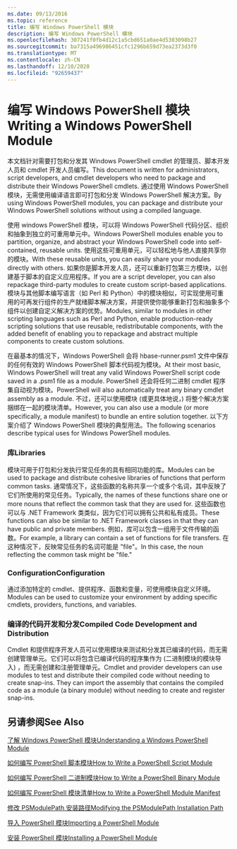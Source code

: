 ```yaml
---
ms.date: 09/13/2016
ms.topic: reference
title: 编写 Windows PowerShell 模块
description: 编写 Windows PowerShell 模块
ms.openlocfilehash: 307241f0fb4d12c1a5cbd651a0ae4d5303098b27
ms.sourcegitcommit: ba7315a496986451cfc1296b659d73ea2373d3f0
ms.translationtype: MT
ms.contentlocale: zh-CN
ms.lasthandoff: 12/10/2020
ms.locfileid: "92659437"
---
```

# <a name="writing-a-windows-powershell-module"></a><span data-ttu-id="ace03-103">编写 Windows PowerShell 模块</span><span class="sxs-lookup"><span data-stu-id="ace03-103">Writing a Windows PowerShell Module</span></span>

<span data-ttu-id="ace03-104">本文档针对需要打包和分发其 Windows PowerShell cmdlet 的管理员、脚本开发人员和 cmdlet 开发人员编写。</span><span class="sxs-lookup"><span data-stu-id="ace03-104">This document is written for administrators, script developers, and cmdlet developers who need to package and distribute their Windows PowerShell cmdlets.</span></span> <span data-ttu-id="ace03-105">通过使用 Windows PowerShell 模块，无需使用编译语言即可打包和分发 Windows PowerShell 解决方案。</span><span class="sxs-lookup"><span data-stu-id="ace03-105">By using Windows PowerShell modules, you can package and distribute your Windows PowerShell solutions without using a compiled language.</span></span>

<span data-ttu-id="ace03-106">使用 windows PowerShell 模块，可以将 Windows PowerShell 代码分区、组织和抽象到独立的可重用单元中。</span><span class="sxs-lookup"><span data-stu-id="ace03-106">Windows PowerShell modules enable you to partition, organize, and abstract your Windows PowerShell code into self-contained, reusable units.</span></span> <span data-ttu-id="ace03-107">使用这些可重用单元，可以轻松地与他人直接共享你的模块。</span><span class="sxs-lookup"><span data-stu-id="ace03-107">With these reusable units, you can easily share your modules directly with others.</span></span> <span data-ttu-id="ace03-108">如果你是脚本开发人员，还可以重新打包第三方模块，以创建基于脚本的自定义应用程序。</span><span class="sxs-lookup"><span data-stu-id="ace03-108">If you are a script developer, you can also repackage third-party modules to create custom script-based applications.</span></span> <span data-ttu-id="ace03-109">模块与其他脚本编写语言（如 Perl 和 Python）中的模块相似，可实现使用可重用的可再发行组件的生产就绪脚本解决方案，并提供使你能够重新打包和抽象多个组件以创建自定义解决方案的优势。</span><span class="sxs-lookup"><span data-stu-id="ace03-109">Modules, similar to modules in other scripting languages such as Perl and Python, enable production-ready scripting solutions that use reusable, redistributable components, with the added benefit of enabling you to repackage and abstract multiple components to create custom solutions.</span></span>

<span data-ttu-id="ace03-110">在最基本的情况下，Windows PowerShell 会将 hbase-runner.psm1 文件中保存的任何有效的 Windows PowerShell 脚本代码视为模块。</span><span class="sxs-lookup"><span data-stu-id="ace03-110">At their most basic, Windows PowerShell will treat any valid Windows PowerShell script code saved in a .psm1 file as a module.</span></span> <span data-ttu-id="ace03-111">PowerShell 还会将任何二进制 cmdlet 程序集自动视为模块。</span><span class="sxs-lookup"><span data-stu-id="ace03-111">PowerShell will also automatically treat any binary cmdlet assembly as a module.</span></span> <span data-ttu-id="ace03-112">不过，还可以使用模块 (或更具体地说，) 将整个解决方案捆绑在一起的模块清单。</span><span class="sxs-lookup"><span data-stu-id="ace03-112">However, you can also use a module (or more specifically, a module manifest) to bundle an entire solution together.</span></span> <span data-ttu-id="ace03-113">以下方案介绍了 Windows PowerShell 模块的典型用法。</span><span class="sxs-lookup"><span data-stu-id="ace03-113">The following scenarios describe typical uses for Windows PowerShell modules.</span></span>

### <a name="libraries"></a><span data-ttu-id="ace03-114">库</span><span class="sxs-lookup"><span data-stu-id="ace03-114">Libraries</span></span>

<span data-ttu-id="ace03-115">模块可用于打包和分发执行常见任务的具有相同功能的库。</span><span class="sxs-lookup"><span data-stu-id="ace03-115">Modules can be used to package and distribute cohesive libraries of functions that perform common tasks.</span></span> <span data-ttu-id="ace03-116">通常情况下，这些函数的名称共享一个或多个名词，其中反映了它们所使用的常见任务。</span><span class="sxs-lookup"><span data-stu-id="ace03-116">Typically, the names of these functions share one or more nouns that reflect the common task that they are used for.</span></span> <span data-ttu-id="ace03-117">这些函数也可以与 .NET Framework 类类似，因为它们可以拥有公共和私有成员。</span><span class="sxs-lookup"><span data-stu-id="ace03-117">These functions can also be similar to .NET Framework classes in that they can have public and private members.</span></span> <span data-ttu-id="ace03-118">例如，库可以包含一组用于文件传输的函数。</span><span class="sxs-lookup"><span data-stu-id="ace03-118">For example, a library can contain a set of functions for file transfers.</span></span> <span data-ttu-id="ace03-119">在这种情况下，反映常见任务的名词可能是 "file"。</span><span class="sxs-lookup"><span data-stu-id="ace03-119">In this case, the noun reflecting the common task might be "file."</span></span>

### <a name="configuration"></a><span data-ttu-id="ace03-120">Configuration</span><span class="sxs-lookup"><span data-stu-id="ace03-120">Configuration</span></span>

<span data-ttu-id="ace03-121">通过添加特定的 cmdlet、提供程序、函数和变量，可使用模块自定义环境。</span><span class="sxs-lookup"><span data-stu-id="ace03-121">Modules can be used to customize your environment by adding specific cmdlets, providers, functions, and variables.</span></span>

### <a name="compiled-code-development-and-distribution"></a><span data-ttu-id="ace03-122">编译的代码开发和分发</span><span class="sxs-lookup"><span data-stu-id="ace03-122">Compiled Code Development and Distribution</span></span>

<span data-ttu-id="ace03-123">Cmdlet 和提供程序开发人员可以使用模块来测试和分发其已编译的代码，而无需创建管理单元。它们可以将包含已编译代码的程序集作为 (二进制模块的模块导入) ，而无需创建和注册管理单元。</span><span class="sxs-lookup"><span data-stu-id="ace03-123">Cmdlet and provider developers can use modules to test and distribute their compiled code without needing to create snap-ins. They can import the assembly that contains the compiled code as a module (a binary module) without needing to create and register snap-ins.</span></span>

## <a name="see-also"></a><span data-ttu-id="ace03-124">另请参阅</span><span class="sxs-lookup"><span data-stu-id="ace03-124">See Also</span></span>

[<span data-ttu-id="ace03-125">了解 Windows PowerShell 模块</span><span class="sxs-lookup"><span data-stu-id="ace03-125">Understanding a Windows PowerShell Module</span></span>](./understanding-a-windows-powershell-module.md)

[<span data-ttu-id="ace03-126">如何编写 PowerShell 脚本模块</span><span class="sxs-lookup"><span data-stu-id="ace03-126">How to Write a PowerShell Script Module</span></span>](./how-to-write-a-powershell-script-module.md)

[<span data-ttu-id="ace03-127">如何编写 PowerShell 二进制模块</span><span class="sxs-lookup"><span data-stu-id="ace03-127">How to Write a PowerShell Binary Module</span></span>](./how-to-write-a-powershell-binary-module.md)

[<span data-ttu-id="ace03-128">如何编写 PowerShell 模块清单</span><span class="sxs-lookup"><span data-stu-id="ace03-128">How to Write a PowerShell Module Manifest</span></span>](how-to-write-a-powershell-module-manifest.md)

[<span data-ttu-id="ace03-129">修改 PSModulePath 安装路径</span><span class="sxs-lookup"><span data-stu-id="ace03-129">Modifying the PSModulePath Installation Path</span></span>](./modifying-the-psmodulepath-installation-path.md)

[<span data-ttu-id="ace03-130">导入 PowerShell 模块</span><span class="sxs-lookup"><span data-stu-id="ace03-130">Importing a PowerShell Module</span></span>](./importing-a-powershell-module.md)

[<span data-ttu-id="ace03-131">安装 PowerShell 模块</span><span class="sxs-lookup"><span data-stu-id="ace03-131">Installing a PowerShell Module</span></span>](./installing-a-powershell-module.md)
